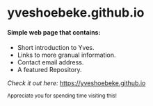 # yveshoebeke.github.io

#### Simple web page that contains:

* Short introduction to Yves.
* Links to more granual information.
* Contact email address.
* A featured Repository.

_Check it out here:_ <a href="https://yveshoebeke.github.io">https://yveshoebeke.github.io</a>

<sub>Appreciate you for spending time visiting this!</sub>
